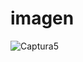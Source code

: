 # imagen
![Captura5](https://user-images.githubusercontent.com/90713537/141318643-deb20446-888c-4ccf-b0d5-32b36c0fec13.PNG)
